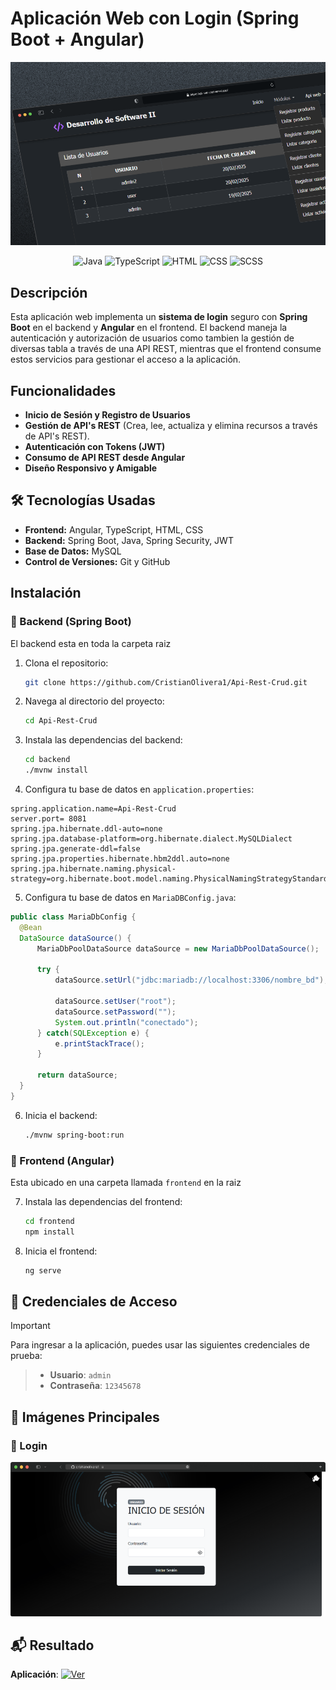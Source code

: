 # Aplicación Web con Login (Spring Boot + Angular)

![Demostracion](https://github.com/CristianOlivera1/Resources-dev/blob/main/api-rest-crud/img/banner-shotso.png)

<div align="center">
    <img src="https://img.shields.io/badge/Java-32.9%25-brightgreen" alt="Java">
    <img src="https://img.shields.io/badge/TypeScript-32.4%25-orange" alt="TypeScript">
    <img src="https://img.shields.io/badge/HTML-32.1%25-yellow" alt="HTML">
    <img src="https://img.shields.io/badge/CSS-2.3%25-blue" alt="CSS">
    <img src="https://img.shields.io/badge/SCSS-0.3%25-purple" alt="SCSS">
</div>

## Descripción

Esta aplicación web implementa un **sistema de login** seguro con **Spring Boot** en el backend y **Angular** en el frontend. El backend maneja la autenticación y autorización de usuarios como tambien la gestión de diversas tabla a través de una API REST, mientras que el frontend consume estos servicios para gestionar el acceso a la aplicación.

## Funcionalidades

- **Inicio de Sesión y Registro de Usuarios**  
- **Gestión de API's REST** (Crea, lee, actualiza y elimina recursos a través de API's REST).
- **Autenticación con Tokens (JWT)**  
- **Consumo de API REST desde Angular**
- **Diseño Responsivo y Amigable**  
## 🛠️ Tecnologías Usadas

- **Frontend:** Angular, TypeScript, HTML, CSS  
- **Backend:** Spring Boot, Java, Spring Security, JWT  
- **Base de Datos:** MySQL  
- **Control de Versiones:** Git y GitHub

## Instalación
### 🔹 Backend (Spring Boot)
El backend esta en toda la carpeta raiz
1. Clona el repositorio:
    ```bash
    git clone https://github.com/CristianOlivera1/Api-Rest-Crud.git
    ```
2. Navega al directorio del proyecto:
    ```bash
    cd Api-Rest-Crud
    ```
3. Instala las dependencias del backend:
    ```bash
    cd backend
    ./mvnw install
    ```
4. Configura tu base de datos en `application.properties`:
  ```properties
spring.application.name=Api-Rest-Crud
server.port= 8081
spring.jpa.hibernate.ddl-auto=none
spring.jpa.database-platform=org.hibernate.dialect.MySQLDialect
spring.jpa.generate-ddl=false
spring.jpa.properties.hibernate.hbm2ddl.auto=none
spring.jpa.hibernate.naming.physical-strategy=org.hibernate.boot.model.naming.PhysicalNamingStrategyStandardImpl
  ```
5. Configura tu base de datos en `MariaDBConfig.java`:
  ```java
public class MariaDbConfig {
    @Bean
	DataSource dataSource() {
		MariaDbPoolDataSource dataSource = new MariaDbPoolDataSource();

		try {
			dataSource.setUrl("jdbc:mariadb://localhost:3306/nombre_bd");

			dataSource.setUser("root");
			dataSource.setPassword("");
            System.out.println("conectado");
		} catch(SQLException e) {
			e.printStackTrace();
		}

		return dataSource;
	}
}
  ```
6. Inicia el backend:
    ```bash
    ./mvnw spring-boot:run
    ```
### 🔹 Frontend (Angular)
Esta ubicado en una carpeta llamada `frontend` en la raiz

7. Instala las dependencias del frontend:
    ```bash
    cd frontend
    npm install
    ```
8. Inicia el frontend:
    ```bash
    ng serve
    ```
## 🔑 Credenciales de Acceso
> [!IMPORTANT]
> Para ingresar a la aplicación, puedes usar las siguientes credenciales de prueba:

> - **Usuario**: `admin`
> - **Contraseña**: `12345678`

## 📸 Imágenes Principales
### 🔹 Login
![Detalle de Resultados](https://github.com/CristianOlivera1/Resources-dev/blob/main/api-rest-crud/img/login.png)  

## 📬 Resultado
**Aplicación**: [![Ver](https://img.shields.io/badge/VER-%23423bfb?logo=eye)](https://api-rest-crud.vercel.app/)
